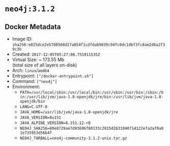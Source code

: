 # `neo4j:3.1.2`

## Docker Metadata

- Image ID: `sha256:e025dce2e5780568d17a054f1cdfdab9839c94fc0dc1dbf3fc8ae2d6a2f39c3b`
- Created: `2017-12-05T05:27:08.751911535Z`
- Virtual Size: ~ 173.55 Mb  
  (total size of all layers on-disk)
- Arch: `linux`/`amd64`
- Entrypoint: `["/docker-entrypoint.sh"]`
- Command: `["neo4j"]`
- Environment:
  - `PATH=/usr/local/sbin:/usr/local/bin:/usr/sbin:/usr/bin:/sbin:/bin:/usr/lib/jvm/java-1.8-openjdk/jre/bin:/usr/lib/jvm/java-1.8-openjdk/bin`
  - `LANG=C.UTF-8`
  - `JAVA_HOME=/usr/lib/jvm/java-1.8-openjdk/jre`
  - `JAVA_VERSION=8u151`
  - `JAVA_ALPINE_VERSION=8.151.12-r0`
  - `NEO4J_SHA256=80e8729ae7d93696f80133c2815d2631040714122efa2af0a01e735953d56b4f`
  - `NEO4J_TARBALL=neo4j-community-3.1.2-unix.tar.gz`
